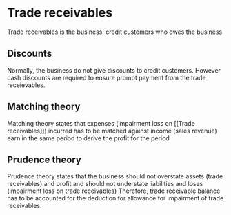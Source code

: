 # Trade receivables
Trade receivables is the business' credit customers who owes the business
## Discounts
Normally, the business do not give discounts to credit customers. However cash discounts are required to ensure prompt payment from the trade receievables.
## Matching theory
Matching theory states that expenses (impairment loss on [[Trade receivables]]) incurred has to be matched against income (sales revenue) earn in the same period to derive the profit for the period
## Prudence theory
Prudence theory states that the business should not overstate assets (trade receivables) and profit and should not understate liabilities and loses (impairment loss on trade receivables)
Therefore, trade receivable balance has to be accounted for the deduction for allowance for impairment of trade receivables.